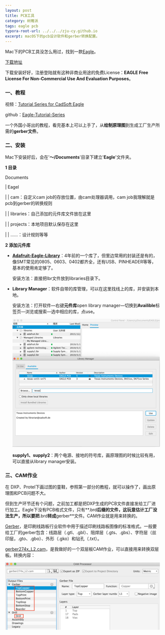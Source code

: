 ```yaml
---
layout: post
title: PCB工具
category: 树莓派
tags: eagle pcb
typora-root-url: ../../../zju-cy.github.io
excerpt: macOS下的pcb设计软件和gerber转换配置。
---
```


Mac下的PCB工具没怎么用过，找到一款[Eagle](https://www.autodesk.com/products/eagle/overview)。

[下载地址](https://www.autodesk.com/products/eagle/free-download)

下载安装好好，注册登陆就有这种非商业用途的免费License：**EAGLE Free License For Non-Commercial Use And Evaluation Purposes**。



### 一、教程

视频：[Tutorial Series for CadSoft Eagle](https://www.youtube.com/playlist?list=PL868B73617C6F6FAD)

github：[Eagle-Tutorial-Series](https://github.com/sciguy14/Eagle-Tutorial-Series)

一个外国小哥出的教程，看完基本上可以上手了，从**绘制原理图**到生成工厂生产所需的**gerber文件**。



### 二、安装

Mac下安装好后，会在'**～/Documents**'目录下建立'**Eagle**'文件夹。



**1 目录**

Documents

|	Eagel

|	|	cam：自定义cam job的存放位置，由cam处理器调用，cam job我理解就是pcb到gerber的转换规则

|	|	libraries：自己添加的元件库文件放在这里

|	|	projects：本地项目默认保存在这里   

|	|	…...：设计规则等等



**2 添加元件库**

- [**Adafruit-Eagle-Library**](https://github.com/adafruit/Adafruit-Eagle-Library)：4年前的一个库了，但里边常用的封装还是有的，像SMT常见的0805、0603、0402都齐全，还有USB、PINHEADER等等，基本的使用肯定够了。

  安装方法：直接把lbr文件放到libraries目录下。

- **Library Manager**：软件自带的库管理，可以在这里找线上的库，并安装到本地。

  安装方法：打开软件—右键**元件库**open library manager—切换到**Availible**标签页—浏览或搜索—选中相应的库，点use。

  ![eagle-lib](/images/eagle-lib.png)

  **supply1、supply2**：两个电源、接地的符号库，画原理图的时候比较有用，可以直接从library manager安装。



### 三、CAM作业

在 DXP、Protel下画过图的童鞋，参照第一部分的教程，就可以操作了，画出原理图和PCB问题不大。

但到生产环节还有个问题，之前加工都是把DXP生成的PCB文件直接发给工厂进行加工。Eagle下没有PCB格式文件，只有**.brd**后缀的文件，这玩意估计工厂没法生产，所以要把**.brd**转成**gerber**文件。CAM作业就是用来转换的。

[Gerber](https://zh.wikipedia.org/wiki/Gerber)，是印刷线路板行业软件中用于描述印刷线路板图像的标准格式。一般要给工厂的gerber包含：线路层（.gtl、.gbl）、阻焊层（.gts、.gbs）、字符层（丝印层，.gto、.gbo）、外形（.gko）和钻孔（.txt）。

[gerber274x_L2.cam](https://github.com/zju-cy/PandaMonitor/tree/master/pcb/cam)，是我做好的一个双层板CAM作业，可以直接用来转换双层板。转换内容：

![cam-job](/images/cam-job.png)